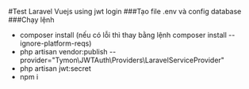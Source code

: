 #Test Laravel Vuejs using jwt login
###Tạo file .env và config database
###Chạy lệnh 
- composer install (nếu có lỗi thì thay bằng lệnh composer install --ignore-platform-reqs)
- php artisan vendor:publish --provider="Tymon\JWTAuth\Providers\LaravelServiceProvider"
- php artisan jwt:secret
- npm i




